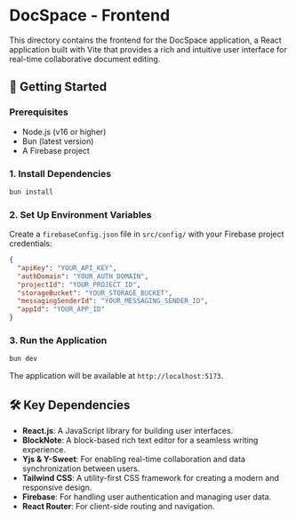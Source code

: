 # DocSpace - Frontend

This directory contains the frontend for the DocSpace application, a React application built with Vite that provides a rich and intuitive user interface for real-time collaborative document editing.

## 🚀 Getting Started

### Prerequisites

- Node.js (v16 or higher)
- Bun (latest version)
- A Firebase project

### 1. Install Dependencies

```bash
bun install
```

### 2. Set Up Environment Variables

Create a `firebaseConfig.json` file in `src/config/` with your Firebase project credentials:

```json
{
  "apiKey": "YOUR_API_KEY",
  "authDomain": "YOUR_AUTH_DOMAIN",
  "projectId": "YOUR_PROJECT_ID",
  "storageBucket": "YOUR_STORAGE_BUCKET",
  "messagingSenderId": "YOUR_MESSAGING_SENDER_ID",
  "appId": "YOUR_APP_ID"
}
```

### 3. Run the Application

```bash
bun dev
```

The application will be available at `http://localhost:5173`.

## 🛠 Key Dependencies

- **React.js**: A JavaScript library for building user interfaces.
- **BlockNote**: A block-based rich text editor for a seamless writing experience.
- **Yjs & Y-Sweet**: For enabling real-time collaboration and data synchronization between users.
- **Tailwind CSS**: A utility-first CSS framework for creating a modern and responsive design.
- **Firebase**: For handling user authentication and managing user data.
- **React Router**: For client-side routing and navigation.
